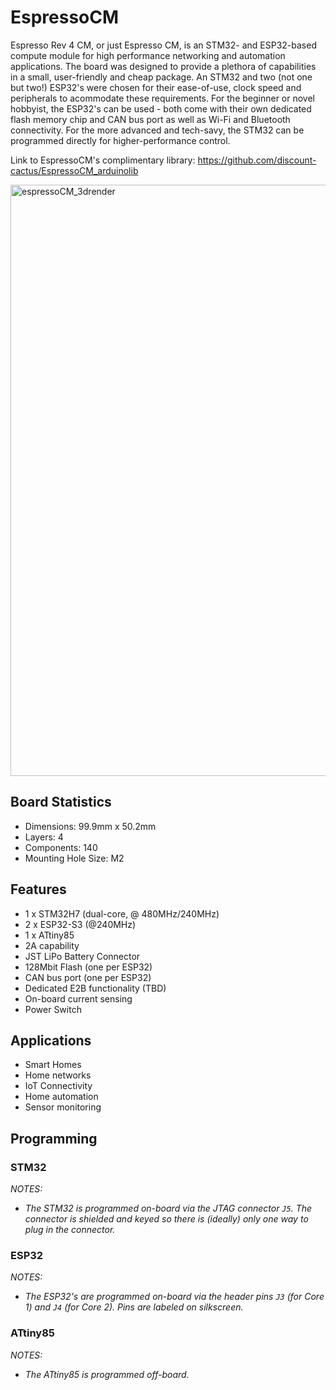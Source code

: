 # EspressoCM
Espresso Rev 4 CM, or just Espresso CM, is an STM32- and ESP32-based compute module for high performance networking and automation applications. The board was designed to provide a plethora of capabilities in a small, user-friendly and cheap package. An STM32 and two (not one but two!) ESP32's were chosen for their ease-of-use, clock speed and peripherals to acommodate these requirements. For the beginner or novel hobbyist, the ESP32's can be used - both come with their own dedicated flash memory chip and CAN bus port as well as Wi-Fi and Bluetooth connectivity. For the more advanced and tech-savy, the STM32 can be programmed directly for higher-performance control.

Link to EspressoCM's complimentary library: https://github.com/discount-cactus/EspressoCM_arduinolib

<img width="946" alt="espressoCM_3drender" src="https://github.com/user-attachments/assets/b606fc82-9e2f-45a0-9720-430596f09b01">

## Board Statistics
- Dimensions: 99.9mm x 50.2mm
- Layers: 4
- Components: 140
- Mounting Hole Size: M2

## Features
- 1 x STM32H7 (dual-core, @ 480MHz/240MHz)
- 2 x ESP32-S3 (@240MHz)
- 1 x ATtiny85
- 2A capability
- JST LiPo Battery Connector
- 128Mbit Flash (one per ESP32)
- CAN bus port (one per ESP32)
- Dedicated E2B functionality (TBD)
- On-board current sensing
- Power Switch

## Applications
- Smart Homes
- Home networks
- IoT Connectivity
- Home automation
- Sensor monitoring

## Programming
### STM32

*NOTES:*
- *The STM32 is programmed on-board via the JTAG connector `J5`. The connector is shielded and keyed so there is (ideally) only one way to plug in the connector.*

### ESP32

*NOTES:*
- *The ESP32's are programmed on-board via the header pins `J3` (for Core 1) and `J4` (for Core 2). Pins are labeled on silkscreen.*

### ATtiny85

*NOTES:*
- *The ATtiny85 is programmed off-board.*
